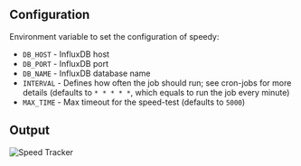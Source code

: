 
## Configuration

Environment variable to set the configuration of speedy:

- `DB_HOST` - InfluxDB host
- `DB_PORT` - InfluxDB port
- `DB_NAME` - InfluxDB database name
- `INTERVAL` - Defines how often the job should run; see cron-jobs for more details (defaults to ```* * * * *```, which equals to run the job every minute)
- `MAX_TIME` - Max timeout for the speed-test (defaults to `5000`)

## Output

![Speed Tracker](https://github.com/stefanwalther/speedy/blob/master/docker/speedy/docs/images/speed.png)